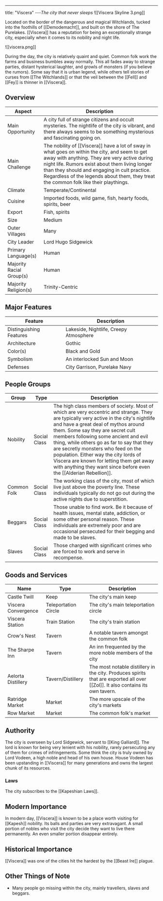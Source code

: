 ---
title: "Viscera"
---*The city that never sleeps*
![[Viscera Skyline 3.png]]

Located on the border of the dangerous and magical Witchlands, tucked into the foothills of [[Demodemacht]], and built on the shore of The Purelakes. [[Viscera]] has a reputation for being an exceptionally strange city, especially when it comes to its nobility and night life.

![[viscera.png]]

During the day, the city is relatively quaint and quiet. Common folk work the farms and business bumbles away normally. This all fades away to strange parties, distant hysterical laughter, and growls of monsters (if you believe the rumors). Some say that it is urban legend, while others tell stories of curses from [[The Witchlands]] or that the veil between the [[Fell]] and [[Fey]] is thinner in [[Viscera]].

## Overview

| Aspect | Description |
|-|-|
| Main Opportunity | A city full of strange citizens and occult mysteries. The nightlife of the city is vibrant, and there always seems to be something mysterious and fascinating going on. |
| Main Challenge | The nobility of [[Viscera]] have a lot of sway in what goes on within the city, and seem to get away with anything. They are very active during night life. Rumors exist about them living longer than they should and engaging in cult practice. Regardless of the legends about them, they treat the common folk like their playthings. |
| Climate | Temperate/Continental |
| Cuisine | Imported foods, wild game, fish, hearty foods, spirits, beer |
| Export | Fish, spirits |
| Size | Medium |
| Outer Villages| Many |
| City Leader | Lord Hugo Sidgewick |
| Primary Language(s) | Human |
| Majority Racial Group(s) | Human |
| Majority Religion(s) | Trinity-Centric |

## Major Features

| Feature | Description |
|-|-|
| Distinguishing Features | Lakeside, Nightlife, Creepy Atmosphere |
| Architecture | Gothic |
| Color(s) | Black and Gold |
| Symbolism | An interlocked Sun and Moon |
| Defenses | City Garrison, Purelake Navy |

## People Groups

| Group | Type | Description |
|-|-|-|
| Nobility | Social Class | The high class members of society. Most of which are very eccentric and strange. They are typically very active in the city's nightlife and have a great deal of mythos around them. Some say they are secret cult members following some ancient and evil thing, while others go as far to say that they are secretly monsters who feed on the population. Either way the city lords of Viscera are known for letting them get away with anything they want since before even the [[Alderian Rebellion]]. |
| Common Folk | Social Class | The working class of the city, most of which live just above the poverty line. These individuals typically do not go out during the active nights due to superstition. |
| Beggars | Social Class | Those unable to find work. Be it because of health issues, mental state, addiction, or some other personal reason. These individuals are extremely poor and are occasional persecuted for their begging and made to be slaves. |
| Slaves | Social Class | Those charged with significant crimes who are forced to work and serve in recompense. |

## Goods and Services

 | Name | Type | Description |
 |-|-|-|
 | Castle Twill | Keep | The city's main keep |
 | Viscera Convergence | Teleportation Circle | The city's main teleportation circle |
 | Viscera Station | Train Station | The city's train station |
 | Crow's Nest | Tavern | A notable tavern amongst the common folk |
 | The Sharpe Inn | Tavern | An inn frequented by the more noble members of the city |
 | Aelorta Distillery | Tavern/Distillery | The most notable distillery in the city. Produces spirits that are exported all over [[Zol]]. It also contains its own tavern. |
 | Ratridge Market | Market | The more upscale of the city's markets |
 | Row Market | Market | The common folk's market |

## Authority
The city is overseen by Lord Sidgewick, servant to [[King Galliard]]. The lord is known for being very lenient with his nobility, rarely persecuting any of them for crimes of infringements. Some think the city is truly owned by Lord Vodeen, a high noble and head of his own house. House Vodeen has been upstanding in [[Viscera]] for many generations and owns the largest chunk of its resources.

### Laws
The city subscribes to the [[Kapeshian Laws]].

## Modern Importance
In modern day, [[Viscera]] is known to be a place worth visiting for  [[Kapesh]] nobility. Its balls and parties are very extravagant. A small portion of nobles who visit the city decide they want to live there permanently. An even smaller portion disappear entirely.

## Historical Importance
[[Viscera]] was one of the cities hit the hardest by the [[Beast Ire]] plague.

## Other Things of Note
- Many people go missing within the city, mainly travellers, slaves and beggars.
